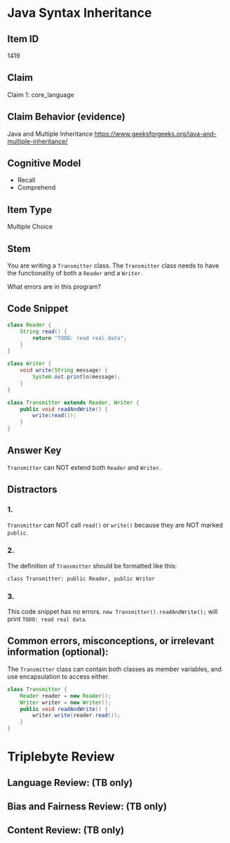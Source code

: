 # Java Syntax Inheritance

## Item ID
1419

## Claim
Claim 1: core_language

## Claim Behavior (evidence)
Java and Multiple Inheritance
https://www.geeksforgeeks.org/java-and-multiple-inheritance/

## Cognitive Model
* Recall
* Comprehend

## Item Type
Multiple Choice

## Stem
You are writing a `Transmitter` class.  The `Transmitter` class needs to have the functionality of both a `Reader` and a `Writer`.

What errors are in this program?

## Code Snippet
```java
class Reader {
    String read() {
        return "TODO: read real data";
    }
}

class Writer {
    void write(String message) {
        System.out.println(message);
    }
}

class Transmitter extends Reader, Writer {
    public void readAndWrite() {
        write(read());
    }
}
```

## Answer Key
`Transmitter` can NOT extend both `Reader` and `Writer`.

## Distractors

### 1.
`Transmitter` can NOT call `read()` or `write()` because they are NOT marked `public`.

### 2.
The definition of `Transmitter` should be formatted like this:
```
class Transmitter: public Reader, public Writer
```

### 3.
This code snippet has no errors.  `new Transmitter().readAndWrite();` will print `TODO: read real data`.

## Common errors, misconceptions, or irrelevant information (optional):
The `Transmitter` class can contain both classes as member variables, and use encapsulation to access either.
```java
class Transmitter {
    Reader reader = new Reader();
    Writer writer = new Writer();
    public void readAndWrite() {
        writer.write(reader.read());
    }
}
```

# Triplebyte Review


## Language Review: (TB only)


## Bias and Fairness Review: (TB only)


## Content Review: (TB only)

